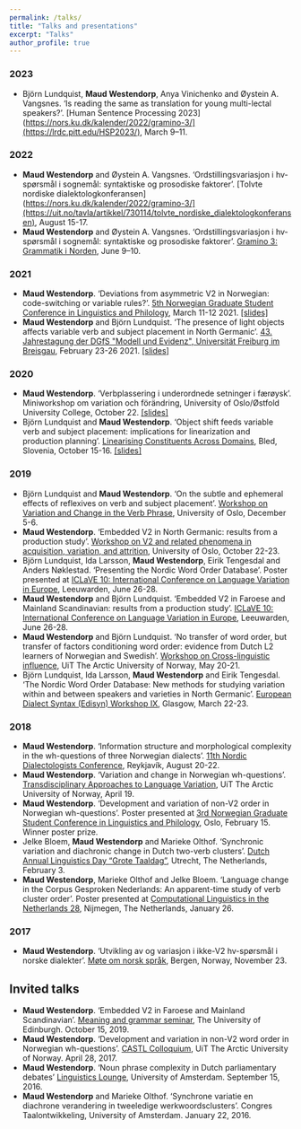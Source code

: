 ```yaml
---
permalink: /talks/
title: "Talks and presentations"
excerpt: "Talks"
author_profile: true
---
```

### 2023
- Björn Lundquist, **Maud Westendorp**, Anya Vinichenko and Øystein A. Vangsnes. ‘Is reading the same as translation for young multi-lectal speakers?’. [Human Sentence Processing 2023](https://nors.ku.dk/kalender/2022/gramino-3/](https://lrdc.pitt.edu/HSP2023/), March 9–11.

### 2022  
- **Maud Westendorp** and Øystein A. Vangsnes. ‘Ordstillingsvariasjon i hv-spørsmål i sognemål: syntaktiske og prosodiske faktorer’. [Tolvte nordiske dialektologkonferansen](https://nors.ku.dk/kalender/2022/gramino-3/](https://uit.no/tavla/artikkel/730114/tolvte_nordiske_dialektologkonferansen), August 15-17.
- **Maud Westendorp** and Øystein A. Vangsnes. ‘Ordstillingsvariasjon i hv-spørsmål i sognemål: syntaktiske og prosodiske faktorer’. [Gramino
3: Grammatik i Norden](https://nors.ku.dk/kalender/2022/gramino-3/), June 9–10.

### 2021
- **Maud Westendorp**. ‘Deviations from asymmetric V2 in Norwegian: code-switching or variable rules?’. [5th Norwegian Graduate Student Conference in Linguistics and Philology](https://noslip-2021.jimdosite.com), March 11-12 2021. [[slides]](https://www.dropbox.com/s/l51cz9a3p7q0cdv/NoSLiP_VariableRules.pdf?dl=0)    
- **Maud Westendorp** and Björn Lundquist. ‘The presence of light objects affects variable verb and subject placement in North Germanic’. [43. Jahrestagung der DGfS "Modell und Evidenz", Universität Freiburg im Breisgau](https://www.linguistik.uni-freiburg.de/dgfs-jahrestagung-2021), February 23-26 2021. [[slides]](https://www.dropbox.com/s/cz0q1h8d024o0tg/DGfS_ObjectShiftReflexives.pdf?dl=0)  

### 2020
- **Maud Westendorp**. ‘Verbplassering i underordnede setninger i færøysk’. Miniworkshop om variation och förändring, University of Oslo/Østfold University College, October 22. [[slides]](https://www.dropbox.com/s/70pex8tvfe8b2pl/VCVPminiworkshop.pdf?dl=0)  
- Björn Lundquist and **Maud Westendorp**. ‘Object shift feeds variable verb and subject placement: implications for linearization and production planning’. [Linearising Constituents Across Domains](https://bled.institute/events/lcad/), Bled, Slovenia, October 15-16. [[slides]](https://t.co/Zfhicv8J91?amp=1)  

### 2019
- Björn Lundquist and **Maud Westendorp**. ‘On the subtle and ephemeral effects of reflexives on verb and subject placement’. [Workshop on Variation and Change in the Verb Phrase](https://www.hf.uio.no/iln/forskning/aktuelt/arrangementer/konferanser/2019/Workshop-Variation-and-Change/program/), University of Oslo, December 5-6.  
- **Maud Westendorp**. ‘Embedded V2 in North Germanic: results from a production study’. [Workshop on V2 and related phenomena in acquisition, variation, and attrition](https://site.uit.no/acqva/workshop-on-v2-and-related-phenomena-in-acquisition-variation-and-attrition-oct-22-23-uio/), University of Oslo, October 22-23.  
- Björn Lundquist, Ida Larsson, **Maud Westendorp**, Eirik Tengesdal and Anders Nøklestad. ‘Presenting the Nordic Word Order Database’. Poster presented at [ICLaVE 10: International Conference on Language Variation in Europe](https://easychair.org/smart-program/ICLaVE10/), Leeuwarden, June 26-28.  
- **Maud Westendorp** and Björn Lundquist. ‘Embedded V2 in Faroese and Mainland Scandinavian: results from a production study’. [ICLaVE 10: International Conference on Language Variation in Europe](https://easychair.org/smart-program/ICLaVE10/), Leeuwarden, June 26-28.  
- **Maud Westendorp** and Björn Lundquist. ‘No transfer of word order, but transfer of factors conditioning word order: evidence from Dutch L2 learners of Norwegian and Swedish’. [Workshop on Cross-linguistic influence](http://site.uit.no/acqva/workshop-on-crosslinguistic-influence-uit-20-21-may-2019/), UiT The Arctic University of Norway, May 20-21.  
- Björn Lundquist, Ida Larsson, **Maud Westendorp** and Eirik Tengesdal. ‘The Nordic Word Order Database: New methods for studying variation within and between speakers and varieties in North Germanic’. [European Dialect Syntax (Edisyn) Workshop IX](https://scotssyntaxatlas.ac.uk/workshops/edsw9/programme/), Glasgow, March 22-23.  

### 2018
- **Maud Westendorp**. ‘Information structure and morphological complexity in the wh-questions of three Norwegian dialects’. [11th Nordic Dialectologists Conference](https://notendur.hi.is/eirikur/Program.htm), Reykjavík, August 20-22.  
- **Maud Westendorp**. ‘Variation and change in Norwegian wh-questions’. [Transdisciplinary Approaches to Language Variation](http://site.uit.no/lava/files/2018/04/TALV-program-2.pdf), UiT The Arctic University of Norway, April 19.  
- **Maud Westendorp**. ‘Development and variation of non-V2 order in Norwegian wh-questions’. Poster presented at [3rd Norwegian Graduate Student Conference in Linguistics and Philology](https://noslip2018.wordpress.com/programme/), Oslo, February 15. Winner poster prize.  
- Jelke Bloem, **Maud Westendorp** and Marieke Olthof. ‘Synchronic variation and diachronic change in Dutch two-verb clusters’. [Dutch Annual Linguistics Day “Grote Taaldag”](http://anela.nl/en/activiteiten/grote-taaldag/), Utrecht, The Netherlands, February 3.  
- **Maud Westendorp**, Marieke Olthof and Jelke Bloem. ‘Language change in the Corpus Gesproken Nederlands: An apparent-time study of verb cluster order’. Poster presented at [Computational Linguistics in the Netherlands 28](https://clin28.cls.ru.nl/), Nijmegen, The Netherlands, January 26.  

### 2017
- **Maud Westendorp**. ‘Utvikling av og variasjon i ikke-V2 hv-spørsmål i norske dialekter’. [Møte om norsk språk](https://mons17.w.uib.no/files/2017/11/Program-MONS17-endelig_2.pdf), Bergen, Norway, November 23.  

## Invited talks
- **Maud Westendorp**. ‘Embedded V2 in Faroese and Mainland Scandinavian’. [Meaning and grammar seminar](https://www.ed.ac.uk/ppls/linguistics-and-english-language/events/meaning-and-grammar-seminar-2019-10-15), The University of Edinburgh. October 15, 2019.  
- **Maud Westendorp**. ‘Development and variation in non-V2 word order in Norwegian wh-questions’. [CASTL Colloquium](http://site.uit.no/castl/events/events-in-2017/), UiT The Arctic University of Norway. April 28, 2017.  
- **Maud Westendorp**. ‘Noun phrase complexity in Dutch parliamentary debates’ [Linguistics Lounge](https://www.facebook.com/events/1438316832850538/), University of Amsterdam. September 15, 2016.
- **Maud Westendorp** and Marieke Olthof. ‘Synchrone variatie en diachrone verandering in tweeledige werkwoordsclusters’. Congres Taalontwikkeling, University of Amsterdam. January 22, 2016.
